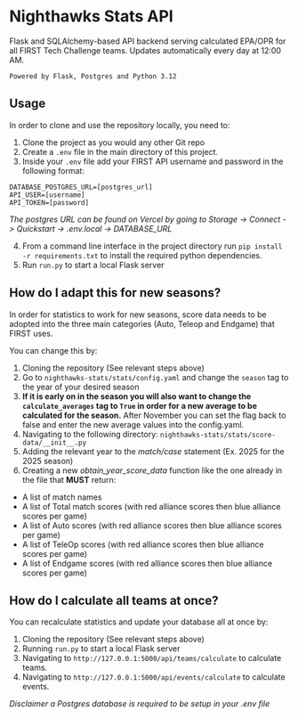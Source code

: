 # Nighthawks Stats API
Flask and SQLAlchemy-based API backend serving calculated EPA/OPR for all FIRST Tech Challenge teams.
Updates automatically every day at 12:00 AM. 


`Powered by Flask, Postgres and Python 3.12`

## Usage
In order to clone and use the repository locally, you need to:
1) Clone the project as you would any other Git repo
2) Create a `.env` file in the main directory of this project.
3) Inside your `.env` file add your FIRST API username and password in the following format:
```
DATABASE_POSTGRES_URL=[postgres_url]
API_USER=[username]
API_TOKEN=[password]
```
*The postgres URL can be found on Vercel by going to Storage -> Connect -> Quickstart -> .env.local -> DATABASE_URL*

4) From a command line interface in the project directory run `pip install -r requirements.txt` to install the required python dependencies.
5) Run `run.py` to start a local Flask server

## How do I adapt this for new seasons?
In order for statistics to work for new seasons, score data needs to be adopted into the three main categories (Auto, Teleop and Endgame) that FIRST uses.

You can change this by:
1) Cloning the repository (See relevant steps above)
2) Go to ``nighthawks-stats/stats/config.yaml`` and change the `season` tag to the year of your desired season
3) **If it is early on in the season you will also want to change the `calculate_averages` tag to `True` in order for a new average to be calculated for the season.** After November you can set the flag back to false and enter the new average values into the config.yaml.
4) Navigating to the following directory: ``nighthawks-stats/stats/score-data/__init__.py``
5) Adding the relevant year to the *match/case* statement (Ex. 2025 for the 2025 season)
6) Creating a new *obtain_year_score_data* function like the one already in the file that **MUST** return: 
- A list of match names
- A list of Total match scores (with red alliance scores then blue alliance scores per game)
- A list of Auto scores (with red alliance scores then blue alliance scores per game)
- A list of TeleOp scores (with red alliance scores then blue alliance scores per game)
- A list of Endgame scores (with red alliance scores then blue alliance scores per game)


## How do I calculate all teams at once?
You can recalculate statistics and update your database all at once by:
1) Cloning the repository (See relevant steps above)
2) Running `run.py` to start a local Flask server
3) Navigating to `http://127.0.0.1:5000/api/teams/calculate` to calculate teams.
4) Navigating to `http://127.0.0.1:5000/api/events/calculate` to calculate events.

*Disclaimer a Postgres database is required to be setup in your .env file*
